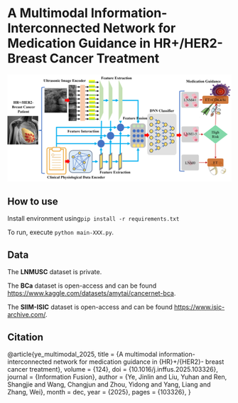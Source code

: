 # A Multimodal Information-Interconnected Network for Medication Guidance in HR+/HER2- Breast Cancer Treatment

![image](https://github.com/JinlinYY/MIINet/blob/main/Graph_Abstract.png)

## How to use

Install environment using`pip install -r requirements.txt`

To run, execute `python main-XXX.py`.

## Data

The **LNMUSC** dataset is private.

The **BCa** dataset is open-access and can be found https://www.kaggle.com/datasets/amytai/cancernet-bca.

The **SIIM-ISIC** dataset is open-access and can be found https://www.isic-archive.com/.

## Citation

@article{ye_multimodal_2025,
	title = {A multimodal information-interconnected network for medication guidance in {HR}+/{HER2}- breast cancer treatment},
	volume = {124},
	doi = {10.1016/j.inffus.2025.103326},
	journal = {Information Fusion},
	author = {Ye, Jinlin and Liu, Yuhan and Ren, Shangjie and Wang, Changjun and Zhou, Yidong and Yang, Liang and Zhang, Wei},
	month = dec,
	year = {2025},
	pages = {103326},
 }
